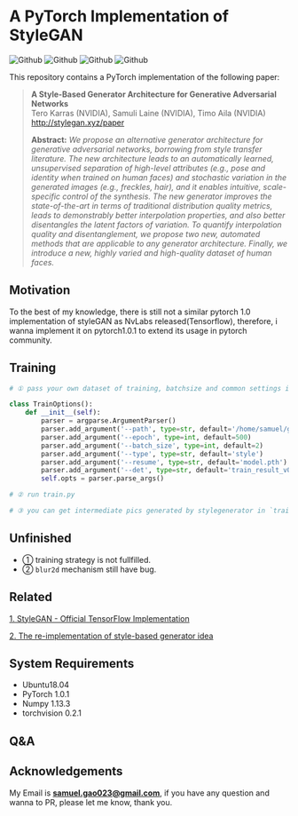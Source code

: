 # A PyTorch Implementation of StyleGAN

![Github](https://img.shields.io/badge/PyTorch-v1.0.1-green.svg?style=for-the-badge&logo=data:image/png)
![Github](https://img.shields.io/badge/python-3.6-green.svg?style=for-the-badge&logo=python)
![Github](https://img.shields.io/badge/status-WorkInProgress-blue.svg?style=for-the-badge&logo=fire)
![Github](https://img.shields.io/badge/license-CC_BY--NC-green.svg?style=for-the-badge&logo=fire)

This repository contains a PyTorch implementation of the following paper:
> **A Style-Based Generator Architecture for Generative Adversarial Networks**<br>
> Tero Karras (NVIDIA), Samuli Laine (NVIDIA), Timo Aila (NVIDIA)<br>
> http://stylegan.xyz/paper
>
> **Abstract:** *We propose an alternative generator architecture for generative adversarial networks, borrowing from style transfer literature. The new architecture leads to an automatically learned, unsupervised separation of high-level attributes (e.g., pose and identity when trained on human faces) and stochastic variation in the generated images (e.g., freckles, hair), and it enables intuitive, scale-specific control of the synthesis. The new generator improves the state-of-the-art in terms of traditional distribution quality metrics, leads to demonstrably better interpolation properties, and also better disentangles the latent factors of variation. To quantify interpolation quality and disentanglement, we propose two new, automated methods that are applicable to any generator architecture. Finally, we introduce a new, highly varied and high-quality dataset of human faces.*

## Motivation
To the best of my knowledge, there is still not a similar pytorch 1.0 implementation of styleGAN as NvLabs released(Tensorflow),
therefore, i wanna implement it on pytorch1.0.1 to extend its usage in pytorch community.

## Training
``` python
# ① pass your own dataset of training, batchsize and common settings in TrainOpts of `opts.py`.

class TrainOptions():
    def __init__(self):
        parser = argparse.ArgumentParser()
        parser.add_argument('--path', type=str, default='/home/samuel/gaodaiheng/生成模型/select_gyx/')
        parser.add_argument('--epoch', type=int, default=500)
        parser.add_argument('--batch_size', type=int, default=2)
        parser.add_argument('--type', type=str, default='style')
        parser.add_argument('--resume', type=str, default='model.pth')
        parser.add_argument('--det', type=str, default='train_result_v0.1')
        self.opts = parser.parse_args()

# ② run train.py

# ③ you can get intermediate pics generated by stylegenerator in `train_result/images/`
```

## Unfinished

* ① training strategy is not fullfilled.
* ② `blur2d` mechanism still have bug.

## Related
[1. StyleGAN - Official TensorFlow Implementation](https://github.com/NVlabs/stylegan)

[2. The re-implementation of style-based generator idea](https://github.com/SunnerLi/StyleGAN_demo)


## System Requirements
- Ubuntu18.04
- PyTorch 1.0.1
- Numpy 1.13.3
- torchvision 0.2.1

## Q&A

## Acknowledgements
My Email is **samuel.gao023@gmail.com**, if you have any question and wanna to PR, please let me know, thank you. 
